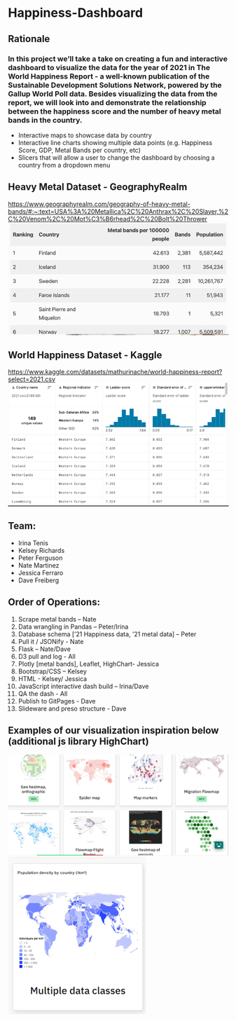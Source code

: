# Happiness-Dashboard

## Rationale
### In this project we’ll take a take on creating a fun and interactive dashboard to visualize the data for the year of 2021 in The World Happiness Report -  a well-known publication of the Sustainable Development Solutions Network, powered by the Gallup World Poll data. Besides visualizing the data from the report, we will look into and demonstrate the relationship between the happiness score and the number of heavy metal bands in the country.
* Interactive maps to showcase data by country
* Interactive line charts showing multiple data points (e.g. Happiness Score, GDP, Metal Bands per country, etc)
* Slicers that will allow a user to change the dashboard by choosing a country from a dropdown menu

## Heavy Metal Dataset - GeographyRealm
https://www.geographyrealm.com/geography-of-heavy-metal-bands/#:~:text=USA%3A%20Metallica%2C%20Anthrax%2C%20Slayer,%2C%20Venom%2C%20Mot%C3%B6rhead%2C%20Bolt%20Thrower
![image](https://github.com/dafreibe74/Happiness-Dashboard/blob/main/Screenshot%202023-06-15%20at%208.16.13%20PM.png?raw=true)

## World Happiness Dataset - Kaggle
https://www.kaggle.com/datasets/mathurinache/world-happiness-report?select=2021.csv
![image](https://github.com/dafreibe74/Happiness-Dashboard/blob/main/Screenshot%202023-06-15%20at%208.14.47%20PM.png?raw=true)

## Team:
* Irina Tenis
* Kelsey Richards
* Peter Ferguson
* Nate Martinez
* Jessica Ferraro
* Dave Freiberg

## Order of Operations: 
1. Scrape metal bands – Nate
2. Data wrangling in Pandas – Peter/Irina
3. Database schema [’21 Happiness data, ’21 metal data] – Peter
4. Pull it / JSONify  - Nate
5. Flask – Nate/Dave 
6. D3 pull and log - All
7. Plotly [metal bands], Leaflet, HighChart- Jessica
8. Bootstrap/CSS – Kelsey
9. HTML - Kelsey/ Jessica
10. JavaScript interactive dash build – Irina/Dave 
11. QA the dash - All
12. Publish to GitPages - Dave
13. Slideware and preso structure - Dave

## Examples of our visualization inspiration below (additional js library HighChart)
![image](https://github.com/dafreibe74/Happiness-Dashboard/blob/main/screenshot2_for_p2_720.png?raw=true)
![image](https://github.com/dafreibe74/Happiness-Dashboard/blob/main/screenshot_for_p2_360.png?raw=true)
